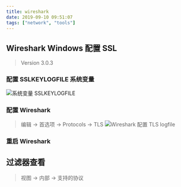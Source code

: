 ```yaml
---
title: wireshark
date: 2019-09-10 09:51:07
tags: ["network", "tools"]
---
```



## Wireshark Windows 配置 SSL
> Version 3.0.3
### 配置 SSLKEYLOGFILE 系统变量
![系统变量 SSLKEYLOGFILE](https://gitee.com/stardustman/pictrues/raw/master/img/SSLKEYLOGFILE.png)

### 配置 Wireshark
> 编辑 -> 首选项 -> Protocols -> TLS
![Wireshark 配置 TLS logfile](https://gitee.com/stardustman/pictrues/raw/master/img/wireshark_tls_logfile.png)

### 重启 Wireshark

## 过滤器查看

> 视图 -> 内部 -> 支持的协议
